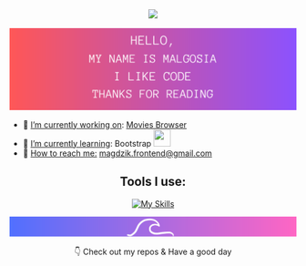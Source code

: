 <div align="center">

<img src="https://media.giphy.com/media/VgCDAzcKvsR6OM0uWg/giphy.gif" width="50">

![image width=100% ](/HELLO.png)

</div>

- 🔭 <u>I’m currently working on</u>:    [Movies Browser](https://marcinkpawel.github.io/movies-browser/#/movies?page=1)
- 🌱 <u>I’m currently learning</u>: Bootstrap  <img src="https://cultofthepartyparrot.com/parrots/hd/laptop_parrot.gif" width="30" height="30"/>
- 💬 <u>How to reach me:</u> magdzik.frontend@gmail.com 
<div align="center">

## Tools I use:

[![My Skills](https://skillicons.dev/icons?i=html,css,js,react,redux,git,github)](https://skillicons.dev)
</div>

<div align="center">

![image  width=100% ](/footer.png)

👇 Check out my repos & Have a good day    


</div>

